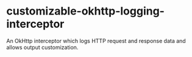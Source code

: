 # customizable-okhttp-logging-interceptor
An OkHttp interceptor which logs HTTP request and response data and allows output customization.
